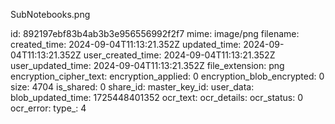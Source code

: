 SubNotebooks.png

id: 892197ebf83b4ab3b3e956556992f2f7
mime: image/png
filename: 
created_time: 2024-09-04T11:13:21.352Z
updated_time: 2024-09-04T11:13:21.352Z
user_created_time: 2024-09-04T11:13:21.352Z
user_updated_time: 2024-09-04T11:13:21.352Z
file_extension: png
encryption_cipher_text: 
encryption_applied: 0
encryption_blob_encrypted: 0
size: 4704
is_shared: 0
share_id: 
master_key_id: 
user_data: 
blob_updated_time: 1725448401352
ocr_text: 
ocr_details: 
ocr_status: 0
ocr_error: 
type_: 4